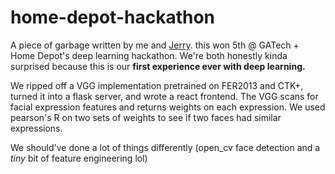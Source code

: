 # home-depot-hackathon

A piece of garbage written by me and [Jerry](https://github.com/qwef). this won 5th @ GATech + Home Depot's deep learning hackathon.
We're both honestly kinda surprised because this is our **first experience ever with deep learning.**

We ripped off a VGG implementation pretrained on FER2013 and CTK+, turned it into a flask server, and wrote a react frontend.
The VGG scans for facial expression features and returns weights on each expression. We used pearson's R on two sets of weights to see if two faces had similar expressions.

We should've done a lot of things differently (open_cv face detection and a *tiny* bit of feature engineering lol)
